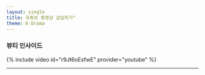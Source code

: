 ```yaml
---
layout: single
title: 유튜브 동영상 삽입하기"
theme: K-Drama
---
```


### 뷰티 인사이드

{% include video id="r9Jt6oEsfwE" provider="youtube" %}

---



